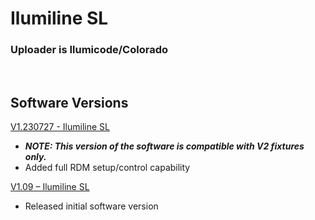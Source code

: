 # Ilumiline SL

### Uploader is Ilumicode/Colorado 
&nbsp;

## Software Versions

[V1.230727 - Ilumiline SL](https://github.com/CHAUVET-ILUMINARC/ILUMILINESL/blob/be27b51bd2e73610db31b5b805348705492217fa/firmware/V1.230727.zip)
- ***NOTE: This version of the software is compatible with V2 fixtures only.***
- Added full RDM setup/control capability

[V1.09 – Ilumiline SL](https://github.com/CHAUVET-ILUMINARC/ILUMILINESL/blob/a817d4e99a9b346e27f979c02a5857ca8a023a16/firmware/lineSL_V109_221219.zip)
- Released initial software version
